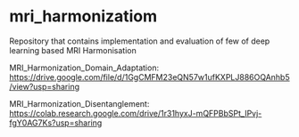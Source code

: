 # mri_harmonizatiom
Repository that contains implementation and evaluation of few of deep learning based MRI Harmonisation

MRI_Harmonization_Domain_Adaptation: https://drive.google.com/file/d/1GgCMFM23eQN57w1ufKXPLJ886OQAnhb5/view?usp=sharing


MRI_Harmonization_Disentanglement: https://colab.research.google.com/drive/1r31hyxJ-mQFPBbSPt_IPvj-fgY0AG7Ks?usp=sharing
